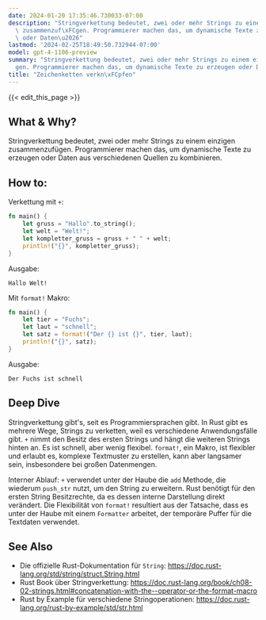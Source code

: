 ```yaml
---
date: 2024-01-20 17:35:46.730033-07:00
description: "Stringverkettung bedeutet, zwei oder mehr Strings zu einem einzigen\
  \ zusammenzuf\xFCgen. Programmierer machen das, um dynamische Texte zu erzeugen\
  \ oder Daten\u2026"
lastmod: '2024-02-25T18:49:50.732944-07:00'
model: gpt-4-1106-preview
summary: "Stringverkettung bedeutet, zwei oder mehr Strings zu einem einzigen zusammenzuf\xFC\
  gen. Programmierer machen das, um dynamische Texte zu erzeugen oder Daten\u2026"
title: "Zeichenketten verkn\xFCpfen"
---
```


{{< edit_this_page >}}

## What & Why?
Stringverkettung bedeutet, zwei oder mehr Strings zu einem einzigen zusammenzufügen. Programmierer machen das, um dynamische Texte zu erzeugen oder Daten aus verschiedenen Quellen zu kombinieren.

## How to:
Verkettung mit `+`:

```Rust
fn main() {
    let gruss = "Hallo".to_string();
    let welt = "Welt!";
    let kompletter_gruss = gruss + " " + welt;
    println!("{}", kompletter_gruss);
}
```
Ausgabe:
```
Hallo Welt!
```

Mit `format!` Makro:

```Rust
fn main() {
    let tier = "Fuchs";
    let laut = "schnell";
    let satz = format!("Der {} ist {}", tier, laut);
    println!("{}", satz);
}
```
Ausgabe:
```
Der Fuchs ist schnell
```

## Deep Dive
Stringverkettung gibt's, seit es Programmiersprachen gibt. In Rust gibt es mehrere Wege, Strings zu verketten, weil es verschiedene Anwendungsfälle gibt. `+` nimmt den Besitz des ersten Strings und hängt die weiteren Strings hinten an. Es ist schnell, aber wenig flexibel. `format!`, ein Makro, ist flexibler und erlaubt es, komplexe Textmuster zu erstellen, kann aber langsamer sein, insbesondere bei großen Datenmengen.

Interner Ablauf: `+` verwendet unter der Haube die `add` Methode, die wiederum `push_str` nutzt, um den String zu erweitern. Rust benötigt für den ersten String Besitzrechte, da es dessen interne Darstellung direkt verändert. Die Flexibilität von `format!` resultiert aus der Tatsache, dass es unter der Haube mit einem `Formatter` arbeitet, der temporäre Puffer für die Textdaten verwendet.

## See Also
- Die offizielle Rust-Dokumentation für `String`: https://doc.rust-lang.org/std/string/struct.String.html
- Rust Book über Stringverkettung: https://doc.rust-lang.org/book/ch08-02-strings.html#concatenation-with-the--operator-or-the-format-macro
- Rust by Example für verschiedene Stringoperationen: https://doc.rust-lang.org/rust-by-example/std/str.html

